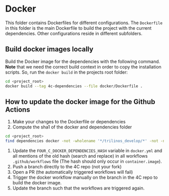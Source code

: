 # Docker

This folder contains Dockerfiles for different configurations. The `Dockerfile` in this folder is the main Dockerfile to
build the project with the current dependencies. Other configurations reside in different subfolders.

## Build docker images locally

Build the Docker image for the dependencies with the following command. **Note** that we need the correct build
context in order to copy the installation scripts. So, run the `docker build` in the projects root folder:

```bash
cd <project_root>
docker build --tag 4c-dependencies --file docker/Dockerfile .
```

## How to update the docker image for the Github Actions

1. Make your changes to the Dockerfile or dependencies
1. Compute the sha1 of the docker and dependencies folder

```bash
cd <project_root>
find dependencies docker -not -wholename '*/trilinos_develop/*' -not -name 'README.md' -type f -exec sha1sum {} \; | sort | sha1sum | cut -c -8
```

1. Update the `FOUR_C_DOCKER_DEPENDENCIES_HASH` variable in `docker.yml` and all mentions of the old hash (search and replace) in all workflows `.github/workflows` file (The hash should only occur in `container.image`).
1. Push a branch directly to the 4C repo (not your fork)
1. Open a PR (the automatically triggered workflows will fail)
1. Trigger the docker workflow manually on the branch in the 4C repo to build the docker image.
1. Update the branch such that the workflows are triggered again.
